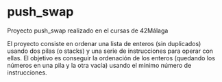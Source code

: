 # push_swap
Proyecto push_swap realizado en el cursas de 42Málaga

El proyecto consiste en ordenar una lista de enteros (sin duplicados) usando dos pilas (o stacks) y una serie de instrucciones para operar con ellas. El objetivo es conseguir la ordenación de los enteros (quedando los números en una pila y la otra vacía) usando el mínimo número de instrucciones.
